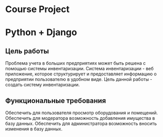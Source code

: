 # Course Project

# Python + Django

## Цель работы

Проблема учета в больших предприятиях может быть решена с помощью системы инвентаризации.
Система инвентаризации - веб приложение, которое структурирует и предоставляет информацию о предприятии пользователю в удобном виде.
Цель данной работы - создать систему инвентаризации.

## Функциональные требования

Обеспечить для пользователя просмотр оборудования и помещений. Обеспечить для модератора возможность добавления имущества в базу данных. Обеспечить для администратора возможность вносить изменения в базу данных.
